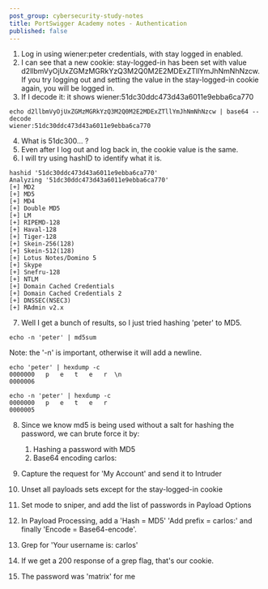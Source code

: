 ```yaml
---
post_group: cybersecurity-study-notes
title: PortSwigger Academy notes - Authentication
published: false
---
```


1. Log in using wiener:peter credentials, with stay logged in enabled.
2. I can see that a new cookie: stay-logged-in has been set with value d2llbmVyOjUxZGMzMGRkYzQ3M2Q0M2E2MDExZTllYmJhNmNhNzcw. 
   If you try logging out and setting the value in the stay-logged-in cookie again, you will be logged in.
3. If I decode it: it shows wiener:51dc30ddc473d43a6011e9ebba6ca770
```
echo d2llbmVyOjUxZGMzMGRkYzQ3M2Q0M2E2MDExZTllYmJhNmNhNzcw | base64 --decode
wiener:51dc30ddc473d43a6011e9ebba6ca770
```
4. What is 51dc300... ?
5. Even after I log out and log back in, the cookie value is the same.
6. I will try using hashID to identify what it is.
```
hashid '51dc30ddc473d43a6011e9ebba6ca770'
Analyzing '51dc30ddc473d43a6011e9ebba6ca770'
[+] MD2
[+] MD5
[+] MD4
[+] Double MD5
[+] LM
[+] RIPEMD-128
[+] Haval-128
[+] Tiger-128
[+] Skein-256(128)
[+] Skein-512(128)
[+] Lotus Notes/Domino 5
[+] Skype
[+] Snefru-128
[+] NTLM
[+] Domain Cached Credentials
[+] Domain Cached Credentials 2
[+] DNSSEC(NSEC3)
[+] RAdmin v2.x

```
7. Well I get a bunch of results, so I just tried hashing 'peter' to MD5.
```
echo -n 'peter' | md5sum
```
Note: the '-n' is important, otherwise it will add a newline.
```
echo 'peter' | hexdump -c  
0000000   p   e   t   e   r  \n                                        
0000006

echo -n 'peter' | hexdump -c
0000000   p   e   t   e   r                                            
0000005
```
8. Since we know md5 is being used without a salt for hashing  the password, we can brute force it by:
   1. Hashing a password with MD5
   2. Base64 encoding carlos:<hash>

9. Capture the request for 'My Account' and send it to Intruder
10. Unset all payloads sets except for the stay-logged-in cookie
11. Set mode to sniper, and add the list of passwords in Payload Options
12. In Payload Processing, add a 'Hash = MD5' 'Add prefix = carlos:'  and finally 'Encode = Base64-encode'.
13. Grep for 'Your username is: carlos'
14. If we get a 200 response of a grep flag, that's our cookie.
15. The password was 'matrix' for me